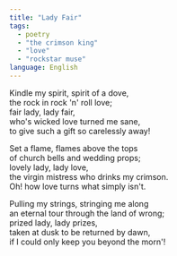 ```yaml
---
title: "Lady Fair"
tags: 
  - poetry
  - "the crimson king"
  - "love"
  - "rockstar muse"
language: English
---
```


Kindle my spirit, spirit of a dove,  
the rock in rock 'n' roll love;  
fair lady, lady fair,  
who's wicked love turned me sane,  
to give such a gift so carelessly away!  

Set a flame, flames above the tops  
of church bells and wedding props;  
lovely lady, lady love,  
the virgin mistress who drinks my crimson.  
Oh! how love turns what simply isn't.  

Pulling my strings, stringing me along  
an eternal tour through the land of wrong;  
prized lady, lady prizes,  
taken at dusk to be returned by dawn,  
if I could only keep you beyond the morn'!  
